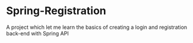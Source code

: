 # Spring-Registration
A project which let me learn the basics of creating a login and registration back-end with Spring API

